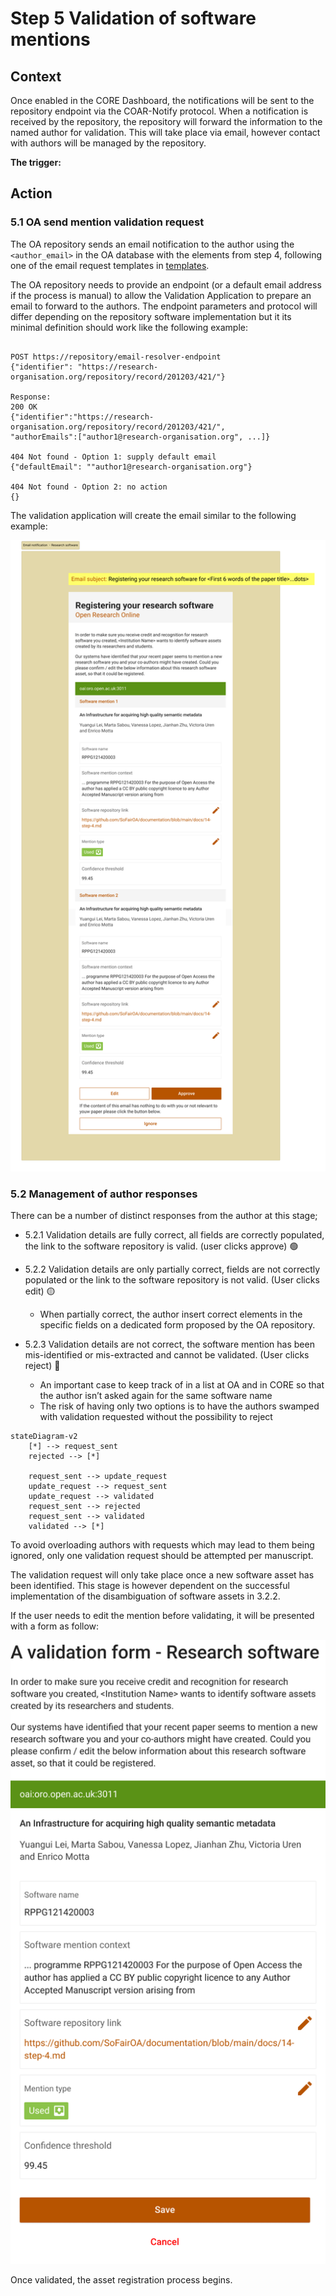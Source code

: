 # Step 5 Validation of software mentions

## Context

Once enabled in the CORE Dashboard, the notifications will be sent to the
repository endpoint via the COAR-Notify protocol. When a notification is
received by the repository, the repository will forward the information to the
named author for validation. This will take place via email, however contact
with authors will be managed by the repository.

**The trigger:**

## Action

### 5.1 OA send mention validation request

The OA repository sends an email notification to the author using the
`<author_email>` in the OA database with the elements from step 4, following
one of the email request templates in
[templates](https://github.com/SoFairOA/documentation/tree/main/docs/templates).

The OA repository needs to provide an endpoint (or a default email address if
the process is manual) to allow the Validation Application to prepare an email
to forward to the authors. The endpoint parameters and protocol will differ
depending on the repository software implementation but it its minimal
definition should work like the following example:

```

POST https://repository/email-resolver-endpoint
{"identifier": "https://research-organisation.org/repository/record/201203/421/"}

Response:
200 OK
{"identifier":"https://research-organisation.org/repository/record/201203/421/",
"authorEmails":["author1@research-organisation.org", ...]}

404 Not found - Option 1: supply default email
{"defaultEmail": ""author1@research-organisation.org"}

404 Not found - Option 2: no action
{}

```

The validation application will create the email similar to the following
example:

![CORE Dashboard Form](img/validation-email.png)


### 5.2 Management of author responses

There can be a number of distinct responses from the author at this stage;

* 5.2.1 Validation details are fully correct, all fields are correctly
  populated, the link to the software repository is valid. (user clicks
  approve) 🟢

* 5.2.2 Validation details are only partially correct, fields are not correctly
  populated or the link to the software repository is not valid. (User clicks
  edit) 🟡
    * When partially correct, the author insert correct elements in the
      specific fields on a dedicated form proposed by the OA repository.

* 5.2.3 Validation details are not correct, the software mention has been
  mis-identified or mis-extracted and cannot be validated. (User clicks reject)
  🔴
    * An important case to keep track of in a list at OA and in CORE so that
      the author isn’t asked again for the same software name
    * The risk of having only two options is to have the authors swamped with
      validation requested without the possibility to reject

```mermaid
stateDiagram-v2
    [*] --> request_sent
    rejected --> [*]

    request_sent --> update_request
    update_request --> request_sent
    update_request --> validated
    request_sent --> rejected
    request_sent --> validated
    validated --> [*]
```

To avoid overloading authors with requests which may lead to them being
ignored, only one validation request should be attempted per manuscript.

The validation request will only take place once a new software asset has been
identified. This stage is however dependent on the successful implementation of
the disambiguation of software assets in 3.2.2.

If the user needs to edit the mention before validating, it will be presented
with a form as follow:

![CORE Dashboard Form](img/validation-form.png)


Once validated, the asset registration process begins.
